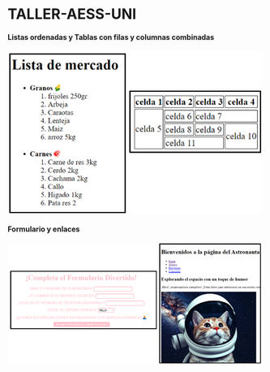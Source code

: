# TALLER-AESS-UNI
#### Listas ordenadas y Tablas con filas y columnas combinadas
![reunion01](https://raw.githubusercontent.com/gscode9/TALLER-AESS-UNI/main/captura/taller_reunion01.png)
#### Formulario y enlaces
![reunion02](https://raw.githubusercontent.com/gscode9/TALLER-AESS-UNI/main/captura/taller_reunion02.png)
